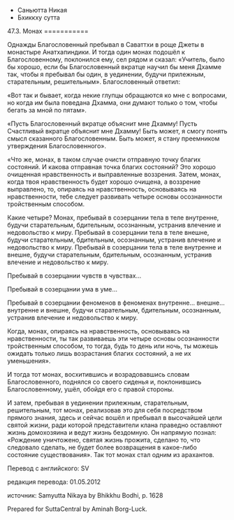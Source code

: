 









* Саньютта Никая
* Бхиккху сутта


47\.3\. Монах
\=\=\=\=\=\=\=\=\=\=\=



Однажды Благословенный пребывал в Саваттхи в роще Джеты в монастыре Анатхапиндики\. И тогда один монах подошёл к Благословенному, поклонился ему, сел рядом и сказал: «Учитель, было бы хорошо, если бы Благословенный вкратце научил бы меня Дхамме так, чтобы я пребывал бы один, в уединении, будучи прилежным, старательным, решительным»\. Благословенный ответил:


«Вот так и бывает, когда некие глупцы обращаются ко мне с вопросами, но когда им была поведана Дхамма, они думают только о том, чтобы бегать за мной по пятам»\.


«Пусть Благословенный вкратце объяснит мне Дхамму\! Пусть Счастливый вкратце объяснит мне Дхамму\! Быть может, я смогу понять смысл сказанного Благословенным\. Быть может, я стану преемником утверждения Благословенного»\.


«Что же, монах, в таком случае очисти отправную точку благих состояний\. И какова отправная точка благих состояний? Это хорошо очищенная нравственность и выправленные воззрения\. Затем, монах, когда твоя нравственность будет хорошо очищена, а воззрение выправлено, то, опираясь на нравственность, основываясь на нравственности, тебе следует развивать четыре основы осознанности тройственным способом\.


Какие четыре? Монах, пребывай в созерцании тела в теле внутренне, будучи старательным, бдительным, осознанным, устранив влечение и недовольство к миру\. Пребывай в созерцании тела в теле внешне, будучи старательным, бдительным, осознанным, устранив влечение и недовольство к миру\. Пребывай в созерцании тела в теле внутренне и внешне, будучи старательным, бдительным, осознанным, устранив влечение и недовольство к миру\.


Пребывай в созерцании чувств в чувствах…


Пребывай в созерцании ума в уме…


Пребывай в созерцании феноменов в феноменах внутренне… внешне… внутренне и внешне, будучи старательным, бдительным, осознанным, устранив влечение и недовольство к миру\.


Когда, монах, опираясь на нравственность, основываясь на нравственности, ты так развиваешь эти четыре основы осознанности тройственным способом, то тогда, будь то день или ночь, ты можешь ожидать только лишь возрастания благих состояний, а не их уменьшения»\.


И тогда тот монах, восхитившись и возрадовавшись словам Благословенного, поднялся со своего сиденья и, поклонившись Благословенному, ушёл, обойдя его с правой стороны\.


И затем, пребывая в уединении прилежным, старательным, решительным, тот монах, реализовав это для себя посредством прямого знания, здесь и сейчас вошёл и пребывал в высочайшей цели святой жизни, ради которой представители клана праведно оставляют жизнь домохозяина и ведут жизнь бездомную\. Он напрямую познал: «Рождение уничтожено, святая жизнь прожита, сделано то, что следовало сделать, не будет более возвращения в какое\-либо состояние существования»\. Так тот монах стал одним из арахантов\.



Перевод с английского: SV


редакция перевода: 01\.05\.2012


источник: Samyutta Nikaya by Bhikkhu Bodhi, p\. 1628


Prepared for SuttaCentral by Aminah Borg\-Luck\.






